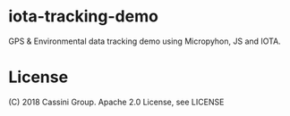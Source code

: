 # iota-tracking-demo
GPS &amp; Environmental data tracking demo using Micropyhon, JS and IOTA.

# License

(C) 2018 Cassini Group. Apache 2.0 License, see LICENSE
